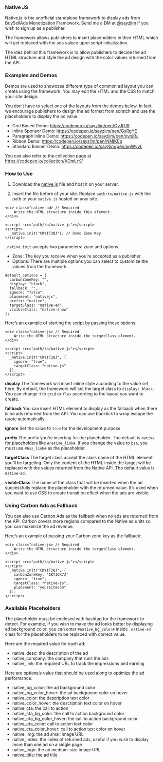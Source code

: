 ### Native JS
Native.js is the unofficial standalone framework to display ads from BuySellAds Monetization Framework. Send me a DM at [@sayzlim](https://twitter.com/sayzlim) if you wish to sign up as a publisher.

The framework allows publishers to insert placeholders in their HTML which will get replaced with the ads valuee upon script initialization.

The idea behind this framework is to allow publishers to decide the ad HTML structure and style the ad design with the color values returned from the API.

### Examples and Demos
Demos are used to showcase different type of common ad layout you can create using the framework. You may edit the HTML and the CSS to match your site design.

You don’t have to select one of the layouts from the demos below. In fact, we encourage publishers to design the ad format from scratch and use the placeholders to display the ad value.

- Grid Based Demo: https://codepen.io/sayzlim/pen/OvJPJR
- Inline Sponsor Demo: https://codepen.io/sayzlim/pen/GxRgYE
- Paragraph Inline Demo: https://codepen.io/sayzlim/pen/qyojRJ
- Ribbon Demo: https://codepen.io/sayzlim/pen/NMjKEq
- Standard Banner Demo: https://codepen.io/sayzlim/pen/oqWyyL

You can also refer to the collection page at https://codepen.io/collection/XOmLrK/


### How to Use
1. Download the [native.js](https://github.com/sayzlim/native.js/blob/master/native.js) file and host it on your server.

2. Insert the file before </head> of your site. Replace `path/to/native.js` with the path to your `native.js` hosted on your site.

```
<div class="native-ad> // Required
    Write the HTML structure inside this element.
</div>

<script src="path/to/native.js"></script>
<script>
  _native.init("CKYIT2QJ"); // Demo Zone Key
</script>
```


`_native.init` accepts two parameters: zone and options.

- Zone: The key you receive when you’re accepted as a publisher.
- Options: There are multiple options you can select to customize the values from the framework.

```
default_options = {
  carbonZoneKey: "",
  display: "block",
  fallback: "",
  ignore: "false",
  placement: "nativejs",
  prefix: "native",
  targetClass: "native-ad",
  visibleClass: "native-show"
};
```

Here’s an example of starting the script by passing these options.

```
<div class="native-js> // Required
    Write the HTML structure inside the targetClass element.
</div>

<script src="path/to/native.js"></script>
<script>
  _native.init("CKYIT2QJ", {
    ignore: "true",
    targetClass: "native-js"
  });
</script>
```

**display**
The framework will insert inline style according to the value set here. By default, the framework will set the target class to `display: block`. You can change it to `grid` or `flex` according to the layout you want to create.

**fallback**
You can insert HTML element to display as the fallback when there is no ads returned from the API. You can use backtick to wrap escape the quote automatically.

**ignore**
Set the value to `true` for the development purpose.

**prefix**
The prefix you’re inserting for the placeholder. The default is `native` for placeholders like `#native_link#`. If you change the value to `bsa`, you must use `#bsa_link#` as the placeholder.

**targetClass**
The target class accept the class name of the HTML element you’ll be targeting. Only the content of the HTML inside the target will be replaced with the values returned from the Native API. The default value is `native-ad`.

**visibleClass**
The name of the class that will be inserted when the ad successfully replace the placeholder with the returned value. It’s used when you want to use CSS to create transition effect when the ads are visible.


### Using Carbon Ads as Fallback
You can also use Carbon Ads as the fallback when no ads are returned from the API. Carbon covers more regions compared to the Native ad units so you can maximize the ad revenue.

Here’s an example of passing your Carbon zone key as the fallback:

```
<div class="native-js> // Required
    Write the HTML structure inside the targetClass element.
</div>

<script src="path/to/native.js"></script>
<script>
  _native.init("CKYIT2QJ", {
    carbonZoneKey: 'CKYICK7J'
    ignore: "true",
    targetClass: "native-js",
    placement: "yoursitecom"
  });
</script>
```

### Available Placeholders
The placeholder must be enclosed with hashtag for the framework to detect. For example, if you wish to make the ad looks better by displaying ad background color, you can enter `#native_bg_color#` inside `.native-ad` class for the placeholders to be replaced with correct value.

Here are the required value for each ad:
- native_desc: the description of the ad
- native_company: the company that runs the ads
- native_link: the required URL to track the impressions and earning

Here are optionals value that should be used along to optimize the ad performance.
- native_bg_color: the ad background color
- native_bg_color_hover: the ad background color on hover
- native_color: the description text color
- native_color_hover: the description text color on hover
- native_cta: the call to action
- native_cta_bg_color: the call to action background color
- native_cta_bg_color_hover: the call to action background color
- native_cta_color: call to action text color
- native_cta_color_hover: call to action text color on hover
- native_img: the ad small image URL
- native_index: the index of returned ads, useful if you wish to display more than one ad on a single page
- native_logo: the ad medium-size image URL
- native_title: the ad title
